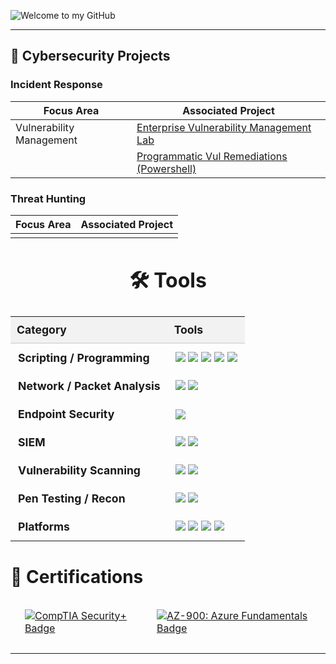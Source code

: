![Welcome to my GitHub](https://camo.githubusercontent.com/5276a76d8bff4f232011bd5490d11e51e53c1c53fbd38f8644ba56c41f5e8491/68747470733a2f2f63617073756c652d72656e6465722e76657263656c2e6170702f6170693f747970653d776176696e67266865696768743d32303026636f6c6f723d3130303a3839393439392c303a37303830393026746578743d57656c636f6d65253230746f2532306d7925323047697468756226666f6e74416c69676e3d353026666f6e7453697a653d333526666f6e74416c69676e593d333726666f6e74436f6c6f723d46464646464626616e696d6174696f6e3d7477696e6b6c696e67)

---

## 🧰 Cybersecurity Projects

### Incident Response

| Focus Area              | Associated Project |
|-------------------------|--------------------|
| Vulnerability Management | [Enterprise Vulnerability Management Lab](https://github.com/ayubhali/Vulnerability-Management-Program) |
|                         | [Programmatic Vul Remediations (Powershell)](https://github.com/ayubhali/misc/tree/main/vul-remediations) |



### Threat Hunting
| Focus Area                  | Associated Project |
|----------------------------|--------------------|
|                            |                    |

<h2 style="font-size: 2rem; text-align: center;">🛠️ Tools</h2>

<table style="width: 100%; border-collapse: collapse; font-size: 1.1rem;">
    <thead>
        <tr style="background-color: #f2f2f2;">
            <th style="padding: 10px; text-align: left; border-bottom: 2px solid #ddd;">Category</th>
            <th style="padding: 10px; text-align: left; border-bottom: 2px solid #ddd;">Tools</th>
        </tr>
    </thead>
    <tbody>
        <tr>
            <td style="padding: 12px; vertical-align: top;"><b> Scripting / Programming </b></td>
            <td style="padding: 12px;">
                <img src="https://img.shields.io/badge/-Python-3776AB?style=flat-square&logo=python&logoColor=white" />
                <img src="https://img.shields.io/badge/-C-00599C?style=flat-square&logo=c&logoColor=white" />
                <img src="https://img.shields.io/badge/-C++-00599C?style=flat-square&logo=c%2B%2B&logoColor=white" />
                <img src="https://img.shields.io/badge/-PowerShell-5391FE?style=flat-square&logo=powershell&logoColor=white" />
                <img src="https://img.shields.io/badge/-Bash-4EAA25?style=flat-square&logo=gnu-bash&logoColor=white" />
            </td>
        </tr>
        <tr>
            <td style="padding: 12px; vertical-align: top;"><b>Network / Packet Analysis</b></td>
            <td style="padding: 12px;">
                <img src="https://img.shields.io/badge/-Wireshark-1679A7?style=flat-square&logo=Wireshark&logoColor=white" />
                <img src="https://img.shields.io/badge/-Scapy-FFC107?style=flat-square&logo=python&logoColor=black" />
            </td>
        </tr>
        <tr>
            <td style="padding: 12px; vertical-align: top;"><b>Endpoint Security</b></td>
            <td style="padding: 12px;">
                <img src="https://img.shields.io/badge/-Microsoft_Defender_for_Endpoint-00A4EF?style=flat-square&logo=Microsoft&logoColor=white" />
            </td>
        </tr>
        <tr>
            <td style="padding: 12px; vertical-align: top;"><b>SIEM</b></td>
            <td style="padding: 12px;">
                <img src="https://img.shields.io/badge/-Microsoft_Sentinel-0078D4?style=flat-square&logo=Microsoft&logoColor=white" />
                <img src="https://img.shields.io/badge/-Splunk-000000?style=flat-square&logo=Splunk&logoColor=white" />
            </td>
        </tr>
        <tr>
            <td style="padding: 12px; vertical-align: top;"><b>Vulnerability Scanning</b></td>
            <td style="padding: 12px;">
                <img src="https://img.shields.io/badge/-Tenable_Nessus-00C176?style=flat-square&logo=Tenable&logoColor=white" />
                <img src="https://img.shields.io/badge/-OpenVAS-00B9E4?style=flat-square&logo=openvas&logoColor=white" />
            </td>
        </tr>
        <tr>
            <td style="padding: 12px; vertical-align: top;"><b>Pen Testing / Recon</b></td>
            <td style="padding: 12px;">
                <img src="https://img.shields.io/badge/-Nmap-214478?style=flat-square&logo=Nmap&logoColor=white" />
                <img src="https://img.shields.io/badge/-Metasploit-5094CE?style=flat-square&logo=Metasploit&logoColor=white" />
            </td>
        </tr>
        <tr>
            <td style="padding: 12px; vertical-align: top;"><b>Platforms</b></td>
            <td style="padding: 12px;">
                <img src="https://img.shields.io/badge/-Windows-0078D6?style=flat-square&logo=Windows&logoColor=white" />
                <img src="https://img.shields.io/badge/-Linux-FCC624?style=flat-square&logo=Linux&logoColor=black" />
                <img src="https://img.shields.io/badge/-Microsoft_Azure-007FFF?style=flat-square&logo=Microsoft-Azure&logoColor=white" />
                <img src="https://img.shields.io/badge/-VMware-607078?style=flat-square&logo=VMware&logoColor=white" />
            </td>
        </tr>
    </tbody>
</table>


<h2 style="font-size: 1.75rem; display: flex; align-items: center; gap: 10px;">📑 Certifications</h2>

<table style="width: 100%; border-collapse: separate; border-spacing: 15px 10px;">
  <tr>
    <td>
      <a href="#" target="_blank" rel="noopener noreferrer">
        <img src="https://img.shields.io/badge/CompTIA%20Security%2B-%23FF0000?style=for-the-badge&logo=comptia&logoColor=white" alt="CompTIA Security+ Badge" />
      </a>
    </td>
    <td>
      <a href="#" target="_blank" rel="noopener noreferrer">
        <img src="https://img.shields.io/badge/AZ--900%3A%20Azure%20Fundamentals-0078D4?style=for-the-badge&logo=microsoft&logoColor=white" alt="AZ-900: Azure Fundamentals Badge" />
      </a>
    </td>
  </tr>
</table>



---

